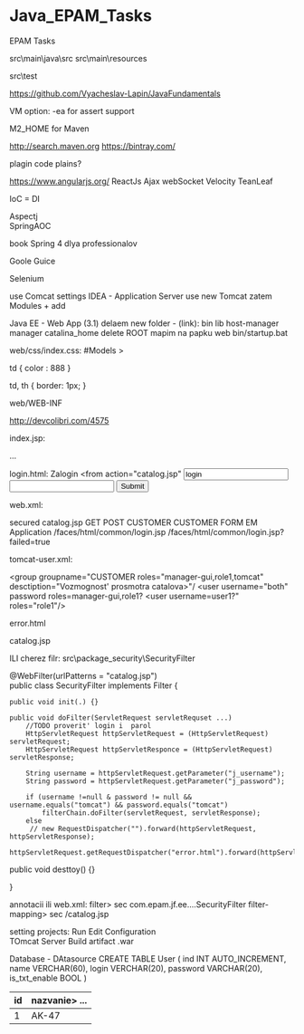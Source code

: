 # Java_EPAM_Tasks
EPAM Tasks



src\main\java\src
src\main\resources

src\test



https://github.com/Vyacheslav-Lapin/JavaFundamentals


VM option: -ea  for assert support

M2_HOME for Maven

http://search.maven.org
https://bintray.com/

plagin code plains?



https://www.angularjs.org/     ReactJs
Ajax   webSocket
Velocity
TeanLeaf

IoC = DI

Aspectj  
SpringAOC


book Spring 4 dlya professionalov

Goole Guice

Selenium


use Comcat
settings IDEA - Application Server  use new Tomcat
zatem Modules + add


Java EE -  Web App (3.1)
delaem new folder -  (link): bin lib host-manager manager
catalina_home delete
ROOT mapim na papku web
bin/startup.bat


web/css/index.css:
#Models >

td {
 color :  888
}

td, th {
  border: 1px;
}

web/WEB-INF



http://devcolibri.com/4575


index.jsp:
<head>
 <link type"text/css" rel="stylesheet" href="css/index.css"/>
</head>

<table id="Model">
  <thead>
    <tr>
     <th>id</th>
     <th>nazvanie>
     ...
  </thead>
  
  <tbody>
    <tr>
      <td>1</td>
      <td>AK-47</td>
      ...
      
     


login.html:
Zalogin
<from action="catalog.jsp"
  <input name="j_username" type="text" value="login" title="login"/>
  <input name="j_password" type="password" value="" title="password"/>
  <input type="submit"/>
</form>



web.xml:

 <security-constraint>
        <web-resource-collection>
            <web-resource-name>secured</web-resource-name>
            <url-pattern>catalog.jsp</url-pattern>
            <http-method>GET</http-method>
            <http-method>POST</http-method>
        </web-resource-collection>
        <auth-constraint>
            <role-name>CUSTOMER</role-name>
        </auth-constraint>
    </security-constraint>

 <security-role>
        <role-name>CUSTOMER</role-name>
  </security-role>
    
    

<login-config>
  <auth-method>FORM</auth-method>
  <realm-name>EM Application</realm-name>
  <form-login-config>
    <form-login-page>/faces/html/common/login.jsp</form-login-page>
    <form-error-page>/faces/html/common/login.jsp?failed=true</form-error-page>
  </form-login-config>
</login-config>




tomcat-user.xml:
<role rolename="tomcat"/>
<role rolename="role1"/>
<role rolemame="manager-gui"/>

<group groupname="CUSTOMER roles="manager-gui,role1,tomcat"
 desctiption="Vozmognost' prosmotra catalova>"/
<user username="tomcat" password="tomcat" roles="tomcat,manager-gui"
  groups="CUSTOMER">
<user username="both"  password  roles=manager-gui,role1?
<user username=user1?" roles="role1"/>


error.html


catalog.jsp
<title>Secretnui catalog</title>








ILI cherez filr:
src\package_security\SecurityFilter

@WebFilter(urlPatterns = "catalog.jsp")  
public class SecurityFilter implements Filter {

    public void init(.) {}
    
    public void doFilter(ServletRequest servletRequset ...)
        //TODO proverit' login i  parol
        HttpServletRequest httpServletRequest = (HttpServletRequest) servletRequest;
        HttpServletRequest httpServletResponce = (HttpServletRequest) servletResponse;
        
        String username = httpServletRequest.getParameter("j_username");
        String password = httpServletRequest.getParameter("j_password");
        
        if (username !=null & password != null && username.equals("tomcat") && password.equals("tomcat")
            filterChain.doFilter(servletRequest, servletResponse);
        else
         // new RequestDispatcher("").forward(httpServletRequest, httpServletResponse);
            httpServletRequest.getRequestDispatcher("error.html").forward(httpServletRequest("catalog.jsp?"
   
   public void desttoy() {}

}


annotacii ili web.xml:
      filter>
        <filter-name>sec<filter-name>
        <filter-class>com.epam.jf.ee....SecurityFilter
      filter-mapping>
        <filter-name>sec</filter-name>
        <url-pattern>/catalog.jsp</url-pattern>



setting projects:  Run Edit Configuration  
        TOmcat Server
        Build artifact  .war



Database - DAtasource 
CREATE TABLE User (
  ind INT AUTO_INCREMENT,
  name VERCHAR(60),
  login VERCHAR(20),
  password VARCHAR(20),
  is_txt_enable BOOL
)
